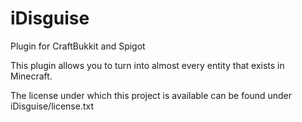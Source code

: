 # iDisguise
Plugin for CraftBukkit and Spigot

This plugin allows you to turn into almost every entity that exists in Minecraft.

The license under which this project is available can be found under iDisguise/license.txt